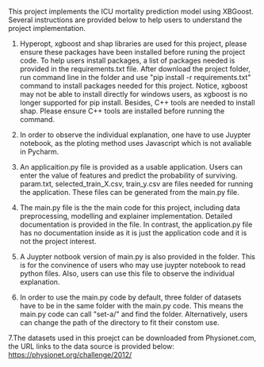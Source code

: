 This project implements the ICU mortality prediction model using XBGoost. Several instructions are provided below to help users to understand the project implementation.

  1. Hyperopt, xgboost and shap libraries are used for this project, please ensure these packages have been installed before runing the project code. To help users install packages, a list of packages needed is provided in the requirements.txt file. After download the project folder, run command line in the folder and use "pip install -r requirements.txt" command to install packages needed for this project. Notice, xgboost may not be able to install directly for windows users, as xgboost is no longer supported for pip install. Besides, C++ tools are needed to install shap. Please ensure C++ tools are installed before running the command.
  
  
  2. In order to observe the individual explanation, one have to use Juypter notebook, as the ploting method uses Javascript which is not avaliable in Pycharm.
  
  3. An applicaition.py file is provided as a usable application. Users can enter the value of features and predict the probability of surviving. param.txt, selected_train_X.csv, train_y.csv are files needed for running the application. These files can be generated from the main.py file.
  
  4. The main.py file is the the main code for this project, including data preprocessing, modelling and explainer implementation. Detailed documentation is provided in the file. In contrast, the application.py file has no documentation inside as it is just the application code and it is not the project interest.
  
  5. A Juypter notbook version of main.py is also provided in the folder. This is for the convinence of users who may use juypter notebook to read python files. Also, users can use this file to observe the individual explanation.
  
  6. In order to use the main.py code by default, three folder of datasets have to be in the same folder with the main.py code. This means the main.py code can call "set-a/" and find the folder. Alternatively, users can change the path of the directory to fit their constom use.
  
  7.The datasets used in this proejct can be downloaded from Physionet.com, the URL links to the data source is provided below: https://physionet.org/challenge/2012/
